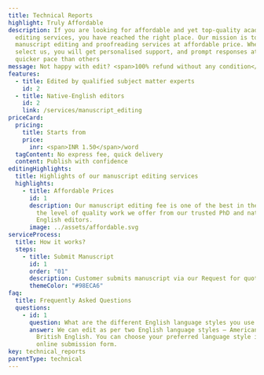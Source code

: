 ```yaml
---
title: Technical Reports
highlight: Truly Affordable
description: If you are looking for affordable and yet top-quality academic
  editing services, you have reached the right place. Our mission is to prvoide
  manuscript editing and proofreading services at affordable price. When you
  select us, you will get personalised support, and prompt responses at a
  quicker pace than others
message: Not happy with edit? <span>100% refund without any condition</span>
features:
  - title: Edited by qualified subject matter experts
    id: 2
  - title: Native-English editors
    id: 2
    link: /services/manuscript_editing
priceCard:
  pricing:
    title: Starts from
    price:
      inr: <span>INR 1.50</span>/word
  tagContent: No express fee, quick delivery
  content: Publish with confidence
editingHighlights:
  title: Highlights of our manuscript editing services
  highlights:
    - title: Affordable Prices
      id: 1
      description: Our manuscript editing fee is one of the best in the industry for
        the level of quality work we offer from our trusted PhD and native
        English editors.
      image: ../assets/affordable.svg
serviceProcess:
  title: How it works?
  steps:
    - title: Submit Manuscript
      id: 1
      order: "01"
      description: Customer submits manuscript via our Request for quote page.
      themeColor: "#98ECA6"
faq:
  title: Frequently Asked Questions
  questions:
    - id: 1
      question: What are the different English language styles you use while editing?
      answer: We can edit as per two English language styles – American English and
        British English. You can choose your preferred language style in the
        online submission form.
key: technical_reports
parentType: technical
---
```

